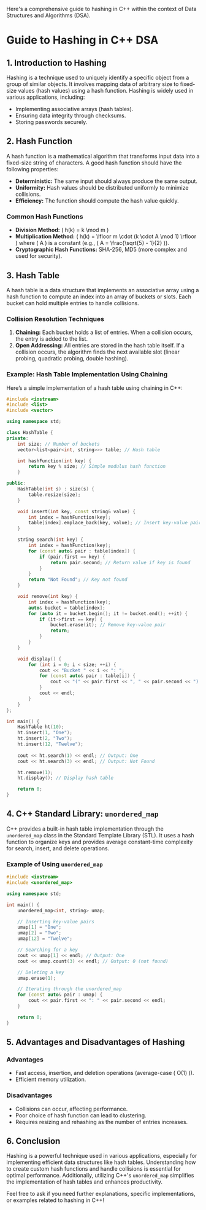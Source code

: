 Here's a comprehensive guide to hashing in C++ within the context of Data Structures and Algorithms (DSA).

# **Guide to Hashing in C++ DSA**

## **1. Introduction to Hashing**
Hashing is a technique used to uniquely identify a specific object from a group of similar objects. It involves mapping data of arbitrary size to fixed-size values (hash values) using a hash function. Hashing is widely used in various applications, including:
- Implementing associative arrays (hash tables).
- Ensuring data integrity through checksums.
- Storing passwords securely.

## **2. Hash Function**
A hash function is a mathematical algorithm that transforms input data into a fixed-size string of characters. A good hash function should have the following properties:
- **Deterministic:** The same input should always produce the same output.
- **Uniformity:** Hash values should be distributed uniformly to minimize collisions.
- **Efficiency:** The function should compute the hash value quickly.

### **Common Hash Functions**
- **Division Method:** \( h(k) = k \mod m \)
- **Multiplication Method:** \( h(k) = \lfloor m \cdot (k \cdot A \mod 1) \rfloor \) where \( A \) is a constant (e.g., \( A = \frac{\sqrt{5} - 1}{2} \)).
- **Cryptographic Hash Functions:** SHA-256, MD5 (more complex and used for security).

## **3. Hash Table**
A hash table is a data structure that implements an associative array using a hash function to compute an index into an array of buckets or slots. Each bucket can hold multiple entries to handle collisions.

### **Collision Resolution Techniques**
1. **Chaining:** Each bucket holds a list of entries. When a collision occurs, the entry is added to the list.
2. **Open Addressing:** All entries are stored in the hash table itself. If a collision occurs, the algorithm finds the next available slot (linear probing, quadratic probing, double hashing).

### **Example: Hash Table Implementation Using Chaining**

Here’s a simple implementation of a hash table using chaining in C++:

```cpp
#include <iostream>
#include <list>
#include <vector>

using namespace std;

class HashTable {
private:
    int size; // Number of buckets
    vector<list<pair<int, string>>> table; // Hash table

    int hashFunction(int key) {
        return key % size; // Simple modulus hash function
    }

public:
    HashTable(int s) : size(s) {
        table.resize(size);
    }

    void insert(int key, const string& value) {
        int index = hashFunction(key);
        table[index].emplace_back(key, value); // Insert key-value pair
    }

    string search(int key) {
        int index = hashFunction(key);
        for (const auto& pair : table[index]) {
            if (pair.first == key) {
                return pair.second; // Return value if key is found
            }
        }
        return "Not Found"; // Key not found
    }

    void remove(int key) {
        int index = hashFunction(key);
        auto& bucket = table[index];
        for (auto it = bucket.begin(); it != bucket.end(); ++it) {
            if (it->first == key) {
                bucket.erase(it); // Remove key-value pair
                return;
            }
        }
    }

    void display() {
        for (int i = 0; i < size; ++i) {
            cout << "Bucket " << i << ": ";
            for (const auto& pair : table[i]) {
                cout << "(" << pair.first << ", " << pair.second << ") ";
            }
            cout << endl;
        }
    }
};

int main() {
    HashTable ht(10);
    ht.insert(1, "One");
    ht.insert(2, "Two");
    ht.insert(12, "Twelve");
    
    cout << ht.search(1) << endl; // Output: One
    cout << ht.search(3) << endl; // Output: Not Found

    ht.remove(1);
    ht.display(); // Display hash table

    return 0;
}
```

## **4. C++ Standard Library: `unordered_map`**
C++ provides a built-in hash table implementation through the `unordered_map` class in the Standard Template Library (STL). It uses a hash function to organize keys and provides average constant-time complexity for search, insert, and delete operations.

### **Example of Using `unordered_map`**
```cpp
#include <iostream>
#include <unordered_map>

using namespace std;

int main() {
    unordered_map<int, string> umap;

    // Inserting key-value pairs
    umap[1] = "One";
    umap[2] = "Two";
    umap[12] = "Twelve";

    // Searching for a key
    cout << umap[1] << endl; // Output: One
    cout << umap.count(3) << endl; // Output: 0 (not found)

    // Deleting a key
    umap.erase(1);

    // Iterating through the unordered_map
    for (const auto& pair : umap) {
        cout << pair.first << ": " << pair.second << endl;
    }

    return 0;
}
```

## **5. Advantages and Disadvantages of Hashing**
### **Advantages**
- Fast access, insertion, and deletion operations (average-case \( O(1) \)).
- Efficient memory utilization.

### **Disadvantages**
- Collisions can occur, affecting performance.
- Poor choice of hash function can lead to clustering.
- Requires resizing and rehashing as the number of entries increases.

## **6. Conclusion**
Hashing is a powerful technique used in various applications, especially for implementing efficient data structures like hash tables. Understanding how to create custom hash functions and handle collisions is essential for optimal performance. Additionally, utilizing C++'s `unordered_map` simplifies the implementation of hash tables and enhances productivity.

Feel free to ask if you need further explanations, specific implementations, or examples related to hashing in C++!